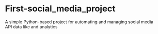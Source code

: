 # First-social_media_project
A simple Python-based project for automating and managing social media API data like and analytics
